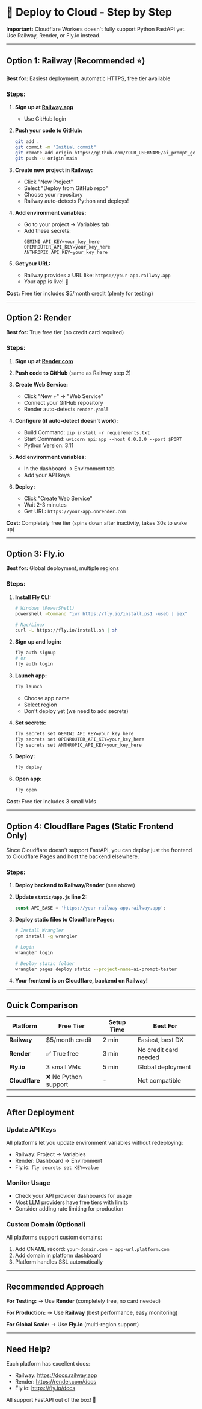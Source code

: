 # 🚀 Deploy to Cloud - Step by Step

**Important:** Cloudflare Workers doesn't fully support Python FastAPI yet. Use Railway, Render, or Fly.io instead.

---

## Option 1: Railway (Recommended ⭐)

**Best for:** Easiest deployment, automatic HTTPS, free tier available

### Steps:

1. **Sign up at [Railway.app](https://railway.app)**
   - Use GitHub login

2. **Push your code to GitHub:**
   ```bash
   git add .
   git commit -m "Initial commit"
   git remote add origin https://github.com/YOUR_USERNAME/ai_prompt_generator.git
   git push -u origin main
   ```

3. **Create new project in Railway:**
   - Click "New Project"
   - Select "Deploy from GitHub repo"
   - Choose your repository
   - Railway auto-detects Python and deploys!

4. **Add environment variables:**
   - Go to your project → Variables tab
   - Add these secrets:
     ```
     GEMINI_API_KEY=your_key_here
     OPENROUTER_API_KEY=your_key_here
     ANTHROPIC_API_KEY=your_key_here
     ```

5. **Get your URL:**
   - Railway provides a URL like: `https://your-app.railway.app`
   - Your app is live! 🎉

**Cost:** Free tier includes $5/month credit (plenty for testing)

---

## Option 2: Render

**Best for:** True free tier (no credit card required)

### Steps:

1. **Sign up at [Render.com](https://render.com)**

2. **Push code to GitHub** (same as Railway step 2)

3. **Create Web Service:**
   - Click "New +" → "Web Service"
   - Connect your GitHub repository
   - Render auto-detects `render.yaml`!

4. **Configure (if auto-detect doesn't work):**
   - Build Command: `pip install -r requirements.txt`
   - Start Command: `uvicorn api:app --host 0.0.0.0 --port $PORT`
   - Python Version: 3.11

5. **Add environment variables:**
   - In the dashboard → Environment tab
   - Add your API keys

6. **Deploy:**
   - Click "Create Web Service"
   - Wait 2-3 minutes
   - Get URL: `https://your-app.onrender.com`

**Cost:** Completely free tier (spins down after inactivity, takes 30s to wake up)

---

## Option 3: Fly.io

**Best for:** Global deployment, multiple regions

### Steps:

1. **Install Fly CLI:**
   ```bash
   # Windows (PowerShell)
   powershell -Command "iwr https://fly.io/install.ps1 -useb | iex"

   # Mac/Linux
   curl -L https://fly.io/install.sh | sh
   ```

2. **Sign up and login:**
   ```bash
   fly auth signup
   # or
   fly auth login
   ```

3. **Launch app:**
   ```bash
   fly launch
   ```
   - Choose app name
   - Select region
   - Don't deploy yet (we need to add secrets)

4. **Set secrets:**
   ```bash
   fly secrets set GEMINI_API_KEY=your_key_here
   fly secrets set OPENROUTER_API_KEY=your_key_here
   fly secrets set ANTHROPIC_API_KEY=your_key_here
   ```

5. **Deploy:**
   ```bash
   fly deploy
   ```

6. **Open app:**
   ```bash
   fly open
   ```

**Cost:** Free tier includes 3 small VMs

---

## Option 4: Cloudflare Pages (Static Frontend Only)

Since Cloudflare doesn't support FastAPI, you can deploy just the frontend to Cloudflare Pages and host the backend elsewhere.

### Steps:

1. **Deploy backend to Railway/Render** (see above)

2. **Update `static/app.js` line 2:**
   ```javascript
   const API_BASE = 'https://your-railway-app.railway.app';
   ```

3. **Deploy static files to Cloudflare Pages:**
   ```bash
   # Install Wrangler
   npm install -g wrangler

   # Login
   wrangler login

   # Deploy static folder
   wrangler pages deploy static --project-name=ai-prompt-tester
   ```

4. **Your frontend is on Cloudflare, backend on Railway!**

---

## Quick Comparison

| Platform | Free Tier | Setup Time | Best For |
|----------|-----------|------------|----------|
| **Railway** | $5/month credit | 2 min | Easiest, best DX |
| **Render** | ✅ True free | 3 min | No credit card needed |
| **Fly.io** | 3 small VMs | 5 min | Global deployment |
| **Cloudflare** | ❌ No Python support | - | Not compatible |

---

## After Deployment

### Update API Keys
All platforms let you update environment variables without redeploying:
- Railway: Project → Variables
- Render: Dashboard → Environment
- Fly.io: `fly secrets set KEY=value`

### Monitor Usage
- Check your API provider dashboards for usage
- Most LLM providers have free tiers with limits
- Consider adding rate limiting for production

### Custom Domain (Optional)
All platforms support custom domains:
1. Add CNAME record: `your-domain.com → app-url.platform.com`
2. Add domain in platform dashboard
3. Platform handles SSL automatically

---

## Recommended Approach

**For Testing:**
→ Use **Render** (completely free, no card needed)

**For Production:**
→ Use **Railway** (best performance, easy monitoring)

**For Global Scale:**
→ Use **Fly.io** (multi-region support)

---

## Need Help?

Each platform has excellent docs:
- Railway: https://docs.railway.app
- Render: https://render.com/docs
- Fly.io: https://fly.io/docs

All support FastAPI out of the box! 🚀
